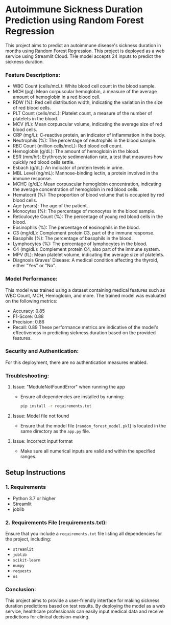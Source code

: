 # Autoimmune Sickness Duration Prediction using Random Forest Regression
This project aims to predict an autoimmune disease's sickness duration in months using Random Forest Regression. This project is deployed as a web service using Streamlit Cloud. THe model accepts 24 inputs to predict the sickness duration. 

### Feature Descriptions:
- WBC Count (cells/mcL): White blood cell count in the blood sample.
- MCH (pg): Mean corpuscular hemoglobin, a measure of the average amount of hemoglobin in a red blood cell.
- RDW (%): Red cell distribution width, indicating the variation in the size of red blood cells.
- PLT Count (cells/mcL): Platelet count, a measure of the number of platelets in the blood.
- MCV (fL): Mean corpuscular volume, indicating the average size of red blood cells.
- CRP (mg/L): C-reactive protein, an indicator of inflammation in the body.
- Neutrophils (%): The percentage of neutrophils in the blood sample.
- RBC Count (million cells/mcL): Red blood cell count.
- Hemoglobin (g/dL): The amount of hemoglobin in the blood.
- ESR (mm/hr): Erythrocyte sedimentation rate, a test that measures how quickly red blood cells settle.
- Esbach (g/dL): An indicator of protein levels in urine.
- MBL Level (ng/mL): Mannose-binding lectin, a protein involved in the immune response.
- MCHC (g/dL): Mean corpuscular hemoglobin concentration, indicating the average concentration of hemoglobin in red blood cells.
- Hematocrit (%): The proportion of blood volume that is occupied by red blood cells.
- Age (years): The age of the patient.
- Monocytes (%): The percentage of monocytes in the blood sample.
- Reticulocyte Count (%): The percentage of young red blood cells in the blood.
- Eosinophils (%): The percentage of eosinophils in the blood.
- C3 (mg/dL): Complement protein C3, part of the immune response.
- Basophils (%): The percentage of basophils in the blood.
- Lymphocytes (%): The percentage of lymphocytes in the blood.
- C4 (mg/dL): Complement protein C4, also part of the immune system.
- MPV (fL): Mean platelet volume, indicating the average size of platelets.
- Diagnosis Graves' Disease: A medical condition affecting the thyroid, either "Yes" or "No".

### Model Performance:
This model was trained using a dataset containing medical features such as WBC Count, MCH, Hemoglobin, and more. The trained model was evaluated on the following metrics:
- Accuracy: 0.85
- F1-Score: 0.88
- Precision: 0.86
- Recall: 0.89
These performance metrics are indicative of the model's effectiveness in predicting sickness duration based on the provided features.

### Security and Authentication:
For this deployment, there are no authentication measures enabled.

### Troubleshooting:

1. Issue: "ModuleNotFoundError" when running the app
   - Ensure all dependencies are installed by running:
     ```bash
     pip install -r requirements.txt
     ```
2. Issue: Model file not found 
   - Ensure that the model file (`random_forest_model.pkl`) is located in the same directory as the `app.py` file.

3. Issue: Incorrect input format 
   - Make sure all numerical inputs are valid and within the specified ranges.

## Setup Instructions

### 1. Requirements
- Python 3.7 or higher
- Streamlit
- joblib

### 2. Requirements File (requirements.txt):
Ensure that you include a `requirements.txt` file listing all dependencies for the project, including:
- `streamlit`
- `joblib`
- `scikit-learn`
- `numpy`
- `requests`
- `os`

### Conclusion:
This project aims to provide a user-friendly interface for making sickness duration predictions based on test results. By deploying the model as a web service, healthcare professionals can easily input medical data and receive predictions for clinical decision-making.